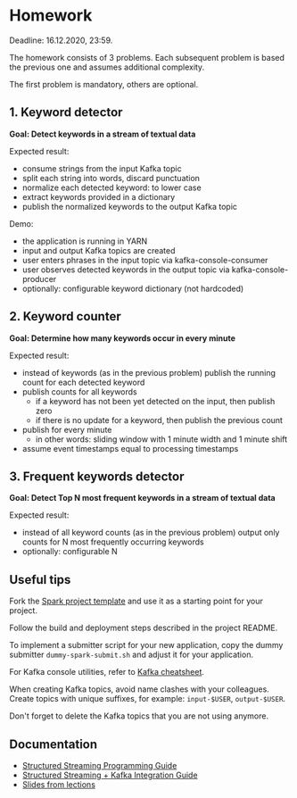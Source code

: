 # Homework

Deadline: 16.12.2020, 23:59.

The homework consists of 3 problems.
Each subsequent problem is based the previous one
and assumes additional complexity.

The first problem is mandatory, others are optional.

## 1. Keyword detector

**Goal: Detect keywords in a stream of textual data**

Expected result:
- consume strings from the input Kafka topic
- split each string into words, discard punctuation
- normalize each detected keyword: to lower case
- extract keywords provided in a dictionary
- publish the normalized keywords to the output Kafka topic

Demo:
- the application is running in YARN
- input and output Kafka topics are created
- user enters phrases in the input topic via kafka-console-consumer
- user observes detected keywords in the output topic via kafka-console-producer
- optionally: configurable keyword dictionary (not hardcoded)

## 2. Keyword counter

**Goal: Determine how many keywords occur in every minute**

Expected result:
- instead of keywords (as in the previous problem)
  publish the running count for each detected keyword
- publish counts for all keywords
  - if a keyword has not been yet detected on the input, then publish zero
  - if there is no update for a keyword, then publish the previous count
- publish for every minute
  - in other words: sliding window with 1 minute width and 1 minute shift
- assume event timestamps equal to processing timestamps

## 3. Frequent keywords detector

**Goal: Detect Top N most frequent keywords in a stream of textual data**

Expected result:
- instead of all keyword counts (as in the previous problem)
  output only counts for N most frequently occurring keywords
- optionally: configurable N

## Useful tips

Fork the [Spark project template](https://gitlab.com/1c4/hadoop-2020/spark-project-template)
and use it as a starting point for your project.

Follow the build and deployment steps described in the project README.

To implement a submitter script for your new application,
copy the dummy submitter `dummy-spark-submit.sh`
and adjust it for your application.

For Kafka console utilities,
refer to [Kafka cheatsheet](https://gitlab.com/1c4/hadoop-2020/spark-project-template/-/blob/master/KAFKA-CHEATSHEET.md).

When creating Kafka topics, avoid name clashes with your colleagues.
Create topics with unique suffixes, for example:
`input-$USER`, `output-$USER`.

Don't forget to delete the Kafka topics that you are not using anymore.

## Documentation

- [Structured Streaming Programming Guide](https://spark.apache.org/docs/latest/structured-streaming-programming-guide.html)
- [Structured Streaming + Kafka Integration Guide](https://spark.apache.org/docs/latest/structured-streaming-kafka-integration.html)
- [Slides from lections](https://gitlab.com/1c4/hadoop-2020/basic-materials/-/blob/master/streaming/streaming-data-processing-with-apache-spark-and-apache-flink.pdf)
